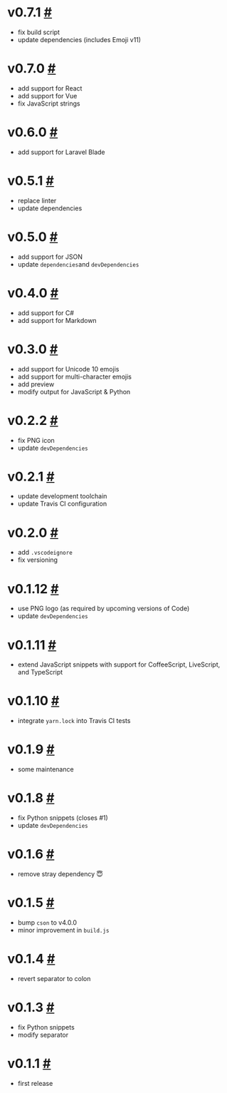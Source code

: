# v0.7.1 [#](https://github.com/idleberg/vscode-emoji-code/releases/tag/v0.7.1)

- fix build script
- update dependencies (includes Emoji v11)

# v0.7.0 [#](https://github.com/idleberg/vscode-emoji-code/releases/tag/0.7.0)

- add support for React
- add support for Vue
- fix JavaScript strings

# v0.6.0 [#](https://github.com/idleberg/vscode-emoji-code/releases/tag/0.6.0)

- add support for Laravel Blade

# v0.5.1 [#](https://github.com/idleberg/vscode-emoji-code/releases/tag/0.5.1)

- replace linter
- update dependencies

# v0.5.0 [#](https://github.com/idleberg/vscode-emoji-code/releases/tag/0.5.0)

- add support for JSON
- update `dependencies`and `devDependencies`

# v0.4.0 [#](https://github.com/idleberg/vscode-emoji-code/releases/tag/0.4.0)

- add support for C#
- add support for Markdown

# v0.3.0 [#](https://github.com/idleberg/vscode-emoji-code/releases/tag/0.3.0)

- add support for Unicode 10 emojis
- add support for multi-character emojis
- add preview
- modify output for JavaScript & Python

# v0.2.2 [#](https://github.com/idleberg/vscode-emoji-code/releases/tag/0.2.2)

- fix PNG icon
- update `devDependencies`

# v0.2.1 [#](https://github.com/idleberg/vscode-emoji-code/releases/tag/0.2.1)

- update development toolchain
- update Travis CI configuration

# v0.2.0 [#](https://github.com/idleberg/vscode-emoji-code/releases/tag/0.2.0)

- add `.vscodeignore`
- fix versioning

# v0.1.12 [#](https://github.com/idleberg/vscode-emoji-code/releases/tag/0.1.12)

- use PNG logo (as required by upcoming versions of Code)
- update `devDependencies`

# v0.1.11 [#](https://github.com/idleberg/vscode-emoji-code/releases/tag/0.1.11)

- extend JavaScript snippets with support for CoffeeScript, LiveScript, and TypeScript

# v0.1.10 [#](https://github.com/idleberg/vscode-emoji-code/releases/tag/0.1.10)

- integrate `yarn.lock` into Travis CI tests

# v0.1.9 [#](https://github.com/idleberg/vscode-emoji-code/releases/tag/0.1.9)

- some maintenance

# v0.1.8 [#](https://github.com/idleberg/vscode-emoji-code/releases/tag/0.1.8)

- fix Python snippets (closes #1)
- update `devDependencies`

# v0.1.6 [#](https://github.com/idleberg/vscode-emoji-code/releases/tag/0.1.6)

- remove stray dependency 😇

# v0.1.5 [#](https://github.com/idleberg/vscode-emoji-code/releases/tag/0.1.5)

- bump `cson` to v4.0.0
- minor improvement in `build.js`

# v0.1.4 [#](https://github.com/idleberg/vscode-emoji-code/releases/tag/0.1.4)

- revert separator to colon

# v0.1.3 [#](https://github.com/idleberg/vscode-emoji-code/releases/tag/0.1.3)

- fix Python snippets
- modify separator

# v0.1.1 [#](https://github.com/idleberg/vscode-emoji-code/releases/tag/0.1.1)

- first release

